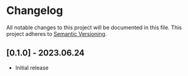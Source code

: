 # Changelog

All notable changes to this project will be documented in this file.
This project adheres to [Semantic Versioning](http://semver.org/).

## [0.1.0] - 2023.06.24

- Initial release